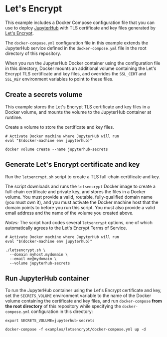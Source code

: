 # Let's Encrypt

This example includes a Docker Compose configuration file that you can use to deploy [JupyterHub](https://github.com/jupyter/jupyterhub) with TLS certificate and key files generated by [Let's Encrypt](https://letsencrypt.org).

The `docker-compose.yml` configuration file in this example extends the JupyterHub service defined in the `docker-compose.yml` file in the root directory of this repository.  

When you run the JupyterHub Docker container using the configuration file in this directory, Docker mounts an additional volume containing the Let's Encrypt TLS certificate and key files, and overrides the `SSL_CERT` and `SSL_KEY` environment variables to point to these files.

## Create a secrets volume

This example stores the Let's Encrypt TLS certificate and key files in a Docker volume, and mounts the volume to the JupyterHub container at runtime.  

Create a volume to store the certificate and key files.

```
# Activate Docker machine where JupyterHub will run
eval "$(docker-machine env jupyterhub)"

docker volume create --name jupyterhub-secrets
```

## Generate Let's Encrypt certificate and key

Run the `letsencrypt.sh` script to create a TLS full-chain certificate and key.  

The script downloads and runs the `letsencrypt` Docker image to create a full-chain certificate and private key, and stores the files in a Docker volume.  You must provide a valid, routable, fully-qualified domain name (you must own it), and you must activate the Docker machine host that the domain points to before you run this script.  You must also provide a valid email address and the name of the volume you created above.

_Notes:_ The script hard codes several `letsencrypt` options, one of which automatically agrees to the Let's Encrypt Terms of Service.

```
# Activate Docker machine where JupyterHub will run
eval "$(docker-machine env jupyterhub)"

./letsencrypt.sh \
  --domain myhost.mydomain \
  --email me@mydomain \
  --volume jupyterhub-secrets
```

## Run JupyterHub container

To run the JupyterHub container using the Let's Encrypt certificate and key, set the `SECRETS_VOLUME` environment variable to the name of the Docker volume containing the certificate and key files, and run `docker-compose` **from the root directory** of this repository while specifying the `docker-compose.yml` configuration in this directory:

```
export SECRETS_VOLUME=jupyterhub-secrets

docker-compose -f examples/letsencrypt/docker-compose.yml up -d
```
